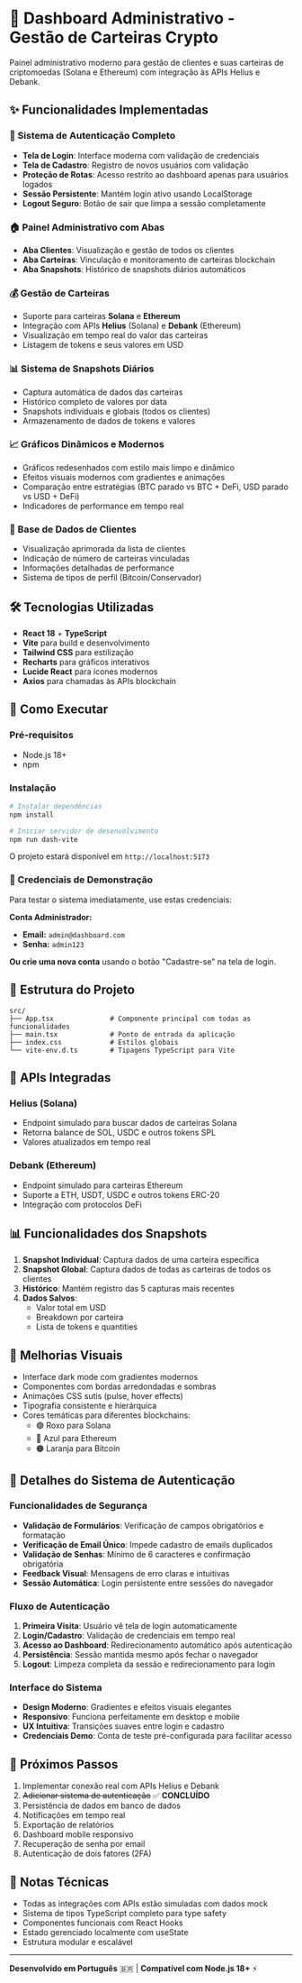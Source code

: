 # 🚀 Dashboard Administrativo - Gestão de Carteiras Crypto

Painel administrativo moderno para gestão de clientes e suas carteiras de criptomoedas (Solana e Ethereum) com integração às APIs Helius e Debank.

## ✨ Funcionalidades Implementadas

### 🔐 Sistema de Autenticação Completo

- **Tela de Login**: Interface moderna com validação de credenciais
- **Tela de Cadastro**: Registro de novos usuários com validação
- **Proteção de Rotas**: Acesso restrito ao dashboard apenas para usuários logados
- **Sessão Persistente**: Mantém login ativo usando LocalStorage
- **Logout Seguro**: Botão de sair que limpa a sessão completamente

### 🏠 Painel Administrativo com Abas

- **Aba Clientes**: Visualização e gestão de todos os clientes
- **Aba Carteiras**: Vinculação e monitoramento de carteiras blockchain  
- **Aba Snapshots**: Histórico de snapshots diários automáticos

### 💰 Gestão de Carteiras

- Suporte para carteiras **Solana** e **Ethereum**
- Integração com APIs **Helius** (Solana) e **Debank** (Ethereum)
- Visualização em tempo real do valor das carteiras
- Listagem de tokens e seus valores em USD

### 📊 Sistema de Snapshots Diários

- Captura automática de dados das carteiras
- Histórico completo de valores por data
- Snapshots individuais e globais (todos os clientes)
- Armazenamento de dados de tokens e valores

### 📈 Gráficos Dinâmicos e Modernos

- Gráficos redesenhados com estilo mais limpo e dinâmico
- Efeitos visuais modernos com gradientes e animações
- Comparação entre estratégias (BTC parado vs BTC + DeFi, USD parado vs USD + DeFi)
- Indicadores de performance em tempo real

### 👥 Base de Dados de Clientes

- Visualização aprimorada da lista de clientes
- Indicação de número de carteiras vinculadas
- Informações detalhadas de performance
- Sistema de tipos de perfil (Bitcoin/Conservador)

## 🛠️ Tecnologias Utilizadas

- **React 18** + **TypeScript**
- **Vite** para build e desenvolvimento
- **Tailwind CSS** para estilização
- **Recharts** para gráficos interativos
- **Lucide React** para ícones modernos
- **Axios** para chamadas às APIs blockchain

## 🚀 Como Executar

### Pré-requisitos
- Node.js 18+ 
- npm

### Instalação
```bash
# Instalar dependências
npm install

# Iniciar servidor de desenvolvimento
npm run dash-vite
```

O projeto estará disponível em `http://localhost:5173`

### 🔑 Credenciais de Demonstração

Para testar o sistema imediatamente, use estas credenciais:

**Conta Administrador:**
- **Email:** `admin@dashboard.com`
- **Senha:** `admin123`

**Ou crie uma nova conta** usando o botão "Cadastre-se" na tela de login.

## 📁 Estrutura do Projeto

```
src/
├── App.tsx              # Componente principal com todas as funcionalidades
├── main.tsx             # Ponto de entrada da aplicação
├── index.css            # Estilos globais
└── vite-env.d.ts        # Tipagens TypeScript para Vite
```

## 🔧 APIs Integradas

### Helius (Solana)
- Endpoint simulado para buscar dados de carteiras Solana
- Retorna balance de SOL, USDC e outros tokens SPL
- Valores atualizados em tempo real

### Debank (Ethereum)  
- Endpoint simulado para carteiras Ethereum
- Suporte a ETH, USDT, USDC e outros tokens ERC-20
- Integração com protocolos DeFi

## 📊 Funcionalidades dos Snapshots

1. **Snapshot Individual**: Captura dados de uma carteira específica
2. **Snapshot Global**: Captura dados de todas as carteiras de todos os clientes
3. **Histórico**: Mantém registro das 5 capturas mais recentes
4. **Dados Salvos**: 
   - Valor total em USD
   - Breakdown por carteira
   - Lista de tokens e quantities

## 🎨 Melhorias Visuais

- Interface dark mode com gradientes modernos
- Componentes com bordas arredondadas e sombras
- Animações CSS sutis (pulse, hover effects)
- Tipografia consistente e hierárquica
- Cores temáticas para diferentes blockchains:
  - 🟣 Roxo para Solana
  - 🔵 Azul para Ethereum
  - 🟠 Laranja para Bitcoin

## 🔐 Detalhes do Sistema de Autenticação

### Funcionalidades de Segurança
- **Validação de Formulários**: Verificação de campos obrigatórios e formatação
- **Verificação de Email Único**: Impede cadastro de emails duplicados
- **Validação de Senhas**: Mínimo de 6 caracteres e confirmação obrigatória
- **Feedback Visual**: Mensagens de erro claras e intuitivas
- **Sessão Automática**: Login persistente entre sessões do navegador

### Fluxo de Autenticação
1. **Primeira Visita**: Usuário vê tela de login automaticamente
2. **Login/Cadastro**: Validação de credenciais em tempo real
3. **Acesso ao Dashboard**: Redirecionamento automático após autenticação
4. **Persistência**: Sessão mantida mesmo após fechar o navegador
5. **Logout**: Limpeza completa da sessão e redirecionamento para login

### Interface do Sistema
- **Design Moderno**: Gradientes e efeitos visuais elegantes
- **Responsivo**: Funciona perfeitamente em desktop e mobile
- **UX Intuitiva**: Transições suaves entre login e cadastro
- **Credenciais Demo**: Conta de teste pré-configurada para facilitar acesso

## 🔮 Próximos Passos

1. Implementar conexão real com APIs Helius e Debank
2. ~~Adicionar sistema de autenticação~~ ✅ **CONCLUÍDO**
3. Persistência de dados em banco de dados
4. Notificações em tempo real
5. Exportação de relatórios
6. Dashboard mobile responsivo
7. Recuperação de senha por email
8. Autenticação de dois fatores (2FA)

## 📝 Notas Técnicas

- Todas as integrações com APIs estão simuladas com dados mock
- Sistema de tipos TypeScript completo para type safety
- Componentes funcionais com React Hooks
- Estado gerenciado localmente com useState
- Estrutura modular e escalável

---

**Desenvolvido em Português** 🇧🇷 | **Compatível com Node.js 18+** ⚡
